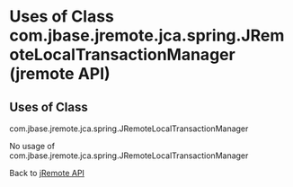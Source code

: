 # Uses of Class com.jbase.jremote.jca.spring.JRemoteLocalTransactionManager (jremote API)

<PageHeader />

## Uses of Class

com.jbase.jremote.jca.spring.JRemoteLocalTransactionManager

No usage of com.jbase.jremote.jca.spring.JRemoteLocalTransactionManager

Back to [jRemote API](./../../README.md)
  
<PageFooter />
